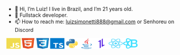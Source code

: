 - 👋 Hi, I’m Luiz! I live in Brazil, and I’m 21 years old.
- 🌱 Fullstack developer.
- 📫 How to reach me: luizsimonetti888@gmail.com or Senhoreu on Discord

<div style="display: inline-flex; left: 50%;"><br>
  <img align="center" title="JavaScript" height="30" width="40" src="https://raw.githubusercontent.com/devicons/devicon/master/icons/javascript/javascript-plain.svg">
  <img align="center" title="HTML"height="30" width="40" src="https://raw.githubusercontent.com/devicons/devicon/master/icons/html5/html5-original.svg">
  <img align="center" title="CSS" height="30" width="40" src="https://raw.githubusercontent.com/devicons/devicon/master/icons/css3/css3-original.svg">
  <img align="center" title="Typescript" height="30" width="40" src="https://raw.githubusercontent.com/devicons/devicon/master/icons/typescript/typescript-original.svg">
  <img align="center" title="Python" height="30" width="40" src="https://raw.githubusercontent.com/devicons/devicon/master/icons/python/python-original.svg">
  <img align="center" title="Java" height="30" width="40" src="https://raw.githubusercontent.com/devicons/devicon/master/icons/java/java-original.svg">
  <img align="center" title="Axios" height="30" width="40" src="https://raw.githubusercontent.com/devicons/devicon/master/icons/axios/axios-plain.svg">
  <img align="center" title="React with Tailwind css" height="30" width="40" src="https://raw.githubusercontent.com/devicons/devicon/master/icons/react/react-original.svg">
  <img align="center" title="React with bootstrap" height="30" width="40" src="https://raw.githubusercontent.com/devicons/devicon/master/icons/reactbootstrap/reactbootstrap-original.svg">
</div>
